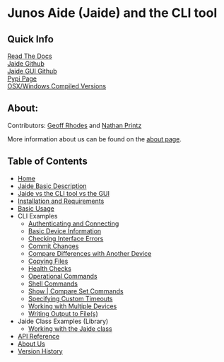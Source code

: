 Junos Aide (Jaide) and the CLI tool  
===================================  
## Quick Info  
[Read The Docs](http://jaide.readthedocs.org/)  
[Jaide Github](https://github.com/NetworkAutomation/jaide)  
[Jaide GUI Github](https://github.com/NetworkAutomation/jaidegui)  
[Pypi Page](https://pypi.python.org/pypi/jaide)  
[OSX/Windows Compiled Versions](https://github.com/NetworkAutomation/jaidegui/releases/latest)  

## About:  

Contributors: [Geoff Rhodes](https://github.com/geoffrhodes) and [Nathan Printz](https://github.com/nprintz)  

More information about us can be found on the [about page](about.md).  

## Table of Contents
* [Home](index.md)
* [Jaide Basic Description](description.md)
* [Jaide vs the CLI tool vs the GUI](which-is-for-me.md)
* [Installation and Requirements](installation.md)
* [Basic Usage](usage.md)
* CLI Examples
	* [Authenticating and Connecting](examples/cli/authentication.md)
	* [Basic Device Information](examples/cli/get-device-info.md)
	* [Checking Interface Errors](examples/cli/checking-interface-errors.md)
	* [Commit Changes](examples/cli/making-commits.md)
	* [Compare Differences with Another Device](examples/cli/diff-config.md)
	* [Copying Files](examples/cli/scp-files-and-folders.md)
	* [Health Checks](examples/cli/getting-health-checks.md)
	* [Operational Commands](examples/cli/operational-commands.md)
	* [Shell Commands](examples/cli/shell-commands.md)
	* [Show | Compare Set Commands](examples/cli/show-compare.md)
	* [Specifying Custom Timeouts](examples/cli/custom-timeout.md)
	* [Working with Multiple Devices](examples/cli/working-with-many-devices.md)
	* [Writing Output to File(s)](examples/cli/writing-output-to-file.md)
* Jaide Class Examples (Library)
	* [Working with the Jaide class](examples/lib/examples.md)
* [API Reference](api/api.md)
* [About Us](about.md)
* [Version History](version-history.md)